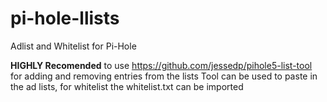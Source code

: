 # pi-hole-llists
Adlist and Whitelist for Pi-Hole

**HIGHLY Recomended** to use https://github.com/jessedp/pihole5-list-tool for adding and removing entries from the lists
Tool can be used to paste in the ad lists, for whitelist the whitelist.txt can be imported
